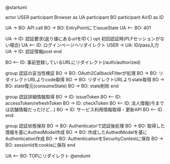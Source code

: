 @startuml

actor USER
participant Browser as UA
participant BO
participant AirID as ID

UA -> BO: API call
BO -> BO: EntryPointにてissueState
UA <-- BO: 401

UA -> ID: 認証要求(返り値にあるurlを叩く)
opt 初回認証時(PLFセッションがない場合)
  UA <-- ID: ログインページへリダイレクト
  USER -> UA: ID/pass入力
UA -> ID: 認証情報post
end

BO <-- ID: 事前登録しているURLにリダイレクト(/auth/authorized)

group 認証の妥当性検証
  BO -> BO: OAuth2CallbackFilterが処理
  BO -> BO: リダイレクトURLよりcode取得
  BO -> BO: リダイレクトURLよりstate取得
  BO -> BO: state復元(consumeState)
  BO -> BO: state削除
end

group 認証詳細情報取得
  BO -> ID: issueToken
  BO <-- ID: accessToken/refreshToken
  BO -> ID: checkToken
  BO <-- ID: 法人情報(今までは店舗情報だったけど...)
  BO -> ID: サービス利用情報取得・更新API
  BO <-- ID
end

group 認証状態保存
  BO -> BO: Authenticatorで認証後処理
  BO -> BO: 取得した情報を基にAuthedModel作成
  BO -> BO: 作成したAuthedModelを基にAuthentication作成
  BO -> BO: AuthenticationをSecurityContextに保存
  BO -> BO: sessionIdをcookieに保存
end

UA <-- BO: TOPにリダイレクト
@enduml

